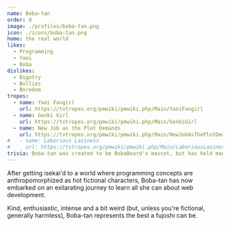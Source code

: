 ```yaml
---
name: Boba-tan
order: 0
image: ./profiles/boba-tan.png
icon: ./icons/boba-tan.png
home: the real world
likes:
  - Programming
  - Yaoi
  - Boba
dislikes:
  - Bigotry
  - Bullies
  - Boredom
tropes:
  - name: Yaoi Fangirl
    url: https://tvtropes.org/pmwiki/pmwiki.php/Main/YaoiFangirl
  - name: Genki Girl
    url: https://tvtropes.org/pmwiki/pmwiki.php/Main/GenkiGirl
  - name: New Job as the Plot Demands
    url: https://tvtropes.org/pmwiki/pmwiki.php/Main/NewJobAsThePlotDemands
#   - name: Laborious Laziness
#     url: https://tvtropes.org/pmwiki/pmwiki.php/Main/LaboriousLaziness
trivia: Boba-tan was created to be BobaBoard's mascot, but has held many jobs throughout her career. Her ethnicity is Chilean.
---
```


After getting isekai'd to a world where programming concepts are
anthropomorphized as hot fictional characters, Boba-tan has now embarked on an
exilarating journey to learn all she can about web development.

Kind, enthusiastic, intense and a bit weird (but, unless you're fictional, generally
harmless), Boba-tan represents the best a fujoshi can be.
